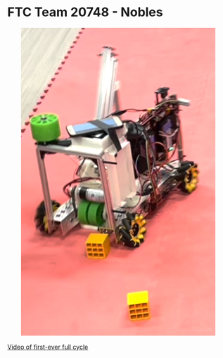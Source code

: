 # FTC Team 20748 - Nobles

<div align="center">
  <img src="robot_screenshot.png" height="700" /><br />
</div>

[Video of first-ever full cycle](first_cycle.mov)
